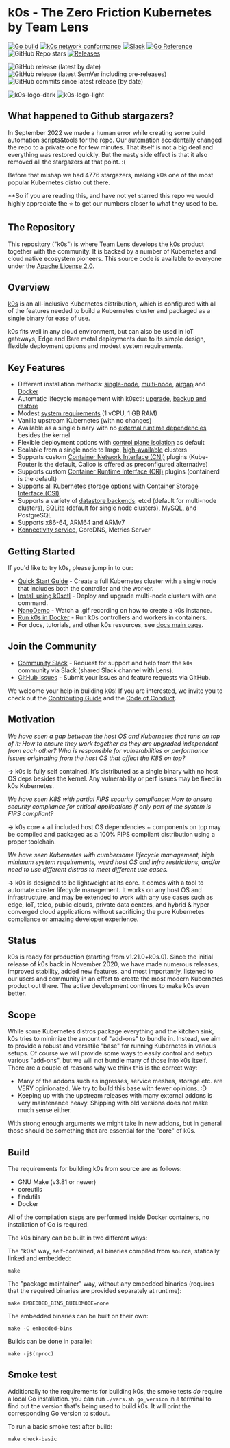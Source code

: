 # k0s - The Zero Friction Kubernetes by Team Lens

[![Go build](https://github.com/k0sproject/k0s/actions/workflows/go.yml/badge.svg?branch=main)](https://github.com/k0sproject/k0s/actions/workflows/go.yml?query=branch%3Amain)
[![k0s network conformance](https://github.com/k0sproject/k0s/workflows/k0s%20Check%20Network/badge.svg)](https://github.com/k0sproject/k0s/actions/workflows/check-network.yaml)
[![Slack](https://img.shields.io/badge/join%20slack-%23k0s-4A154B.svg)](https://join.slack.com/t/k8slens/shared_invite/zt-wcl8jq3k-68R5Wcmk1o95MLBE5igUDQ)
[![Go Reference](https://img.shields.io/badge/code%20reference-go.dev-bc42f5.svg)](https://pkg.go.dev/github.com/k0sproject/k0s)
![GitHub Repo stars](https://img.shields.io/github/stars/k0sproject/k0s?color=blueviolet&label=Stargazers)
[![Releases](https://img.shields.io/github/downloads/k0sproject/k0s/total.svg)](https://github.com/k0sproject/k0s/tags?label=Downloads)

![GitHub release (latest by date)](https://img.shields.io/github/v/release/k0sproject/k0s?label=latest%20stable)
![GitHub release (latest SemVer including pre-releases)](https://img.shields.io/github/v/release/k0sproject/k0s?include_prereleases&label=latest-release%20%28including+pre-release%29) ![GitHub commits since latest release (by date)](https://img.shields.io/github/commits-since/k0sproject/k0s/latest)

![k0s-logo-dark](docs/img/k0s-logo-full-color-dark.svg#gh-dark-mode-only)
![k0s-logo-light](docs/img/k0s-logo-full-color-light.svg#gh-light-mode-only)

## What happened to Github stargazers?

In September 2022 we made a human error while creating some build automation scripts&tools for the repo. Our automation accidentally changed the repo to a private one for few minutes. That itself is not a big deal and everything was restored quickly. But the nasty side effect is that it also removed all the stargazers at that point. :(

Before that mishap we had 4776 stargazers, making k0s one of the most popular Kubernetes distro out there.

**So if you are reading this, and have not yet starred this repo we would highly appreciate the :star: to get our numbers closer to what they used to be.

## The Repository

This repository ("k0s") is where Team Lens develops the [k0s](https://k8slens.dev/kubernetes) product together with the community. It is backed by a number of Kubernetes and cloud native ecosystem pioneers. This source code is available to everyone under the [Apache License 2.0](./LICENSE).

## Overview

[k0s](https://k8slens.dev/kubernetes) is an all-inclusive Kubernetes distribution, which is configured with all of the features needed to build a Kubernetes cluster and packaged as a single binary for ease of use.

k0s fits well in any cloud environment, but can also be used in IoT gateways, Edge and Bare metal deployments due to its simple design, flexible deployment options and modest system requirements.

## Key Features

- Different installation methods: [single-node](docs/install.md), [multi-node](docs/k0sctl-install.md), [airgap](docs/airgap-install.md) and [Docker](docs/k0s-in-docker.md)
- Automatic lifecycle management with k0sctl: [upgrade](docs/upgrade.md), [backup and restore](docs/backup.md)
- Modest [system requirements](docs/system-requirements.md) (1 vCPU, 1 GB RAM)
- Vanilla upstream Kubernetes (with no changes)
- Available as a single binary with no [external runtime dependencies](docs/external-runtime-deps.md) besides the kernel
- Flexible deployment options with [control plane isolation](docs/networking.md#controller-worker-communication) as default
- Scalable from a single node to large, [high-available](docs/high-availability.md) clusters
- Supports custom [Container Network Interface (CNI)](docs/networking.md) plugins (Kube-Router is the default, Calico is offered as preconfigured alternative)
- Supports custom [Container Runtime Interface (CRI)](docs/runtime.md) plugins (containerd is the default)
- Supports all Kubernetes storage options with [Container Storage Interface (CSI)](docs/storage.md)
- Supports a variety of [datastore backends](docs/configuration.md#specstorage): etcd (default for multi-node clusters), SQLite (default for single node clusters), MySQL, and PostgreSQL
- Supports x86-64, ARM64 and ARMv7
- [Konnectivity service](docs/networking.md#controller-worker-communication), CoreDNS, Metrics Server

## Getting Started

If you'd like to try k0s, please jump in to our:

- [Quick Start Guide](https://docs.k0sproject.io/latest/install/) - Create a full Kubernetes cluster with a single node that includes both the controller and the worker.
- [Install using k0sctl](https://docs.k0sproject.io/latest/k0sctl-install/) - Deploy and upgrade multi-node clusters with one command.
- [NanoDemo](https://docs.k0sproject.io/latest/#demo) - Watch a .gif recording on how to create a k0s instance.
- [Run k0s in Docker](https://docs.k0sproject.io/latest/k0s-in-docker/) - Run k0s controllers and workers in containers.
- For docs, tutorials, and other k0s resources, see [docs main page](https://docs.k0sproject.io).

## Join the Community

- [Community Slack](https://k8slens.slack.com/join/shared_invite/zt-1mizt32hw-bBs7DPqH_ccLhb9m_qmQTA) - Request for support and help from the `k0s` community via Slack (shared Slack channel with Lens).
- [GitHub Issues](https://github.com/k0sproject/k0s/issues) - Submit your issues and feature requests via GitHub.

We welcome your help in building k0s! If you are interested, we invite you to check out the [Contributing Guide](https://docs.k0sproject.io/latest/contributors/overview/) and the [Code of Conduct](https://docs.k0sproject.io/latest/contributors/CODE_OF_CONDUCT/).

## Motivation

_We have seen a gap between the host OS and Kubernetes that runs on top of it: How to ensure they work together as they are upgraded independent from each other? Who is responsible for vulnerabilities or performance issues originating from the host OS that affect the K8S on top?_

**&rarr;** k0s is fully self contained. It’s distributed as a single binary with no host OS deps besides the kernel. Any vulnerability or perf issues may be fixed in k0s Kubernetes.

_We have seen K8S with partial FIPS security compliance: How to ensure security compliance for critical applications if only part of the system is FIPS compliant?_

**&rarr;** k0s core + all included host OS dependencies + components on top may be compiled and packaged as a 100% FIPS compliant distribution using a proper toolchain.

_We have seen Kubernetes with cumbersome lifecycle management, high minimum system requirements, weird host OS and infra restrictions, and/or need to use different distros to meet different use cases._

**&rarr;** k0s is designed to be lightweight at its core. It comes with a tool to automate cluster lifecycle management. It works on any host OS and infrastructure, and may be extended to work with any use cases such as edge, IoT, telco, public clouds, private data centers, and hybrid & hyper converged cloud applications without sacrificing the pure Kubernetes compliance or amazing developer experience.

## Status

k0s is ready for production (starting from v1.21.0+k0s.0). Since the initial release of k0s back in November 2020, we have made numerous releases, improved stability, added new features, and most importantly, listened to our users and community in an effort to create the most modern Kubernetes product out there. The active development continues to make k0s even better.

## Scope

While some Kubernetes distros package everything and the kitchen sink, k0s tries to minimize the amount of "add-ons" to bundle in. Instead, we aim to provide a robust and versatile "base" for running Kubernetes in various setups. Of course we will provide some ways to easily control and setup various "add-ons", but we will not bundle many of those into k0s itself. There are a couple of reasons why we think this is the correct way:

- Many of the addons such as ingresses, service meshes, storage etc. are VERY opinionated. We try to build this base with fewer opinions. :D
- Keeping up with the upstream releases with many external addons is very maintenance heavy. Shipping with old versions does not make much sense either.

With strong enough arguments we might take in new addons, but in general those should be something that are essential for the "core" of k0s.

## Build

The requirements for building k0s from source are as follows:

- GNU Make (v3.81 or newer)
- coreutils
- findutils
- Docker

All of the compilation steps are performed inside Docker containers, no
installation of Go is required.

The k0s binary can be built in two different ways:

The "k0s" way, self-contained, all binaries compiled from source, statically
linked and embedded:

```shell
make
```

The "package maintainer" way, without any embedded binaries (requires that the
required binaries are provided separately at runtime):

```shell
make EMBEDDED_BINS_BUILDMODE=none
```

The embedded binaries can be built on their own:

```shell
make -C embedded-bins
```

Builds can be done in parallel:

```shell
make -j$(nproc)
```

## Smoke test

Additionally to the requirements for building k0s, the smoke tests _do_ require
a local Go installation. you can run `./vars.sh go_version` in a terminal to
find out the version that's being used to build k0s. It will print the
corresponding Go version to stdout.

To run a basic smoke test after build:

```shell
make check-basic
```
